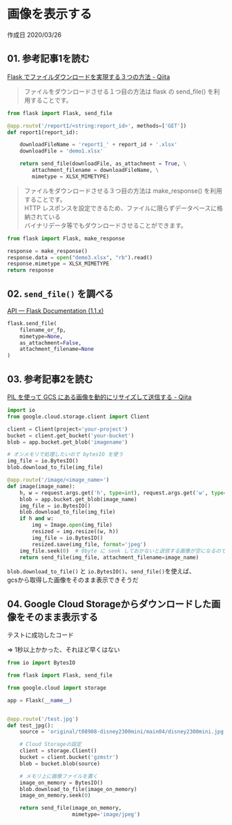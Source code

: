 # 画像を表示する

作成日 2020/03/26

## 01. 参考記事1を読む

[Flask でファイルダウンロードを実現する３つの方法 \- Qiita](https://qiita.com/5zm/items/760000cf63b176be544c)

> ファイルをダウンロードさせる１つ目の方法は flask の send_file() を利用することです。

```python
from flask import Flask, send_file

@app.route('/report1/<string:report_id>', methods=['GET'])
def report1(report_id):

    downloadFileName = 'report1_' + report_id + '.xlsx'
    downloadFile = 'demo1.xlsx'

    return send_file(downloadFile, as_attachment = True, \
        attachment_filename = downloadFileName, \
        mimetype = XLSX_MIMETYPE)
```

> ファイルをダウンロードさせる３つ目の方法は make_response() を利用することです。\
> HTTP レスポンスを設定できるため、ファイルに限らずデータベースに格納されている\
> バイナリデータ等でもダウンロードさせることができます。

```python
from flask import Flask, make_response

response = make_response()
response.data = open("demo3.xlsx", "rb").read()
response.mimetype = XLSX_MIMETYPE
return response
```

## 02. `send_file()` を調べる

[API — Flask Documentation \(1\.1\.x\)](https://flask.palletsprojects.com/en/1.1.x/api/#flask.send_file)

```python
flask.send_file(
    filename_or_fp, 
    mimetype=None, 
    as_attachment=False, 
    attachment_filename=None
)
```

## 03. 参考記事2を読む

[PIL を使って GCS にある画像を動的にリサイズして送信する \- Qiita](https://qiita.com/yhiraki/items/0a8c6c67077e0f190199)

```python
import io
from google.cloud.storage.client import Client

client = Client(project='your-project')
bucket = client.get_bucket('your-bucket')
blob = app.bucket.get_blob('imagename')

# オンメモリで処理したいので bytesIO を使う
img_file = io.BytesIO()
blob.download_to_file(img_file)

@app.route('/image/<image_name>')
def image(image_name):
    h, w = request.args.get('h', type=int), request.args.get('w', type=int)
    blob = app.bucket.get_blob(image_name)
    img_file = io.BytesIO()
    blob.download_to_file(img_file)
    if h and w:
        img = Image.open(img_file)
        resized = img.resize((w, h))
        img_file = io.BytesIO()
        resized.save(img_file, format='jpeg')
    img_file.seek(0)  # 0byte に seek しておかないと送信する画像が空になるので注意
    return send_file(img_file, attachment_filename=image_name)
```

`blob.download_to_file()` と `io.BytesIO()`、`send_file()`を使えば、\
gcsから取得した画像をそのまま表示できそうだ

## 04. Google Cloud Storageからダウンロードした画像をそのまま表示する

テストに成功したコード

=> 1秒以上かかった、それほど早くはない

```python
from io import BytesIO

from flask import Flask, send_file

from google.cloud import storage

app = Flask(__name__)


@app.route('/test.jpg')
def test_jpg():
    source = 'original/t08908-disney2300mini/main04/disney2300mini.jpg'

    # Cloud Storageの設定
    client = storage.Client()
    bucket = client.bucket('gzmstr')
    blob = bucket.blob(source)

    # メモリ上に画像ファイルを置く
    image_on_memory = BytesIO()
    blob.download_to_file(image_on_memory)
    image_on_memory.seek(0)

    return send_file(image_on_memory,
                     mimetype='image/jpeg')
```
